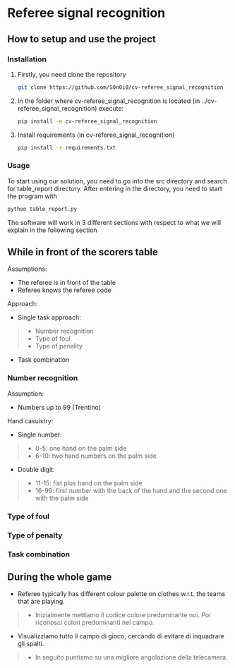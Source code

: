 # Referee signal recognition
## How to setup and use the project

### Installation
1. Firstly, you need clone the repository
    ```sh
    git clone https://github.com/S0n0i0/cv-referee_signal_recognition
    ```
2. In the folder where cv-referee_signal_recognition is located (in ../cv-referee_signal_recognition) execute:
    ```sh
    pip install -e cv-referee_signal_recognition
    ```
3. Install requirements (in cv-referee_signal_recognition)
    ```sh
    pip install -r requirements.txt
    ```

### Usage
To start using our solution, you need to go into the src directory and search for table_report directory.
After entering in the directory, you need to start the program with
```sh
python table_report.py
```
The software will work in 3 different sections with respect to what we will explain in the following section

## While in front of the scorers table

Assumptions:
* The referee is in front of the table
* Referee knows the referee code

Approach:
* Single task approach:
> * Number recognition
> * Type of foul
> * Type of penality
* Task combination

### Number recognition

Assumption:
* Numbers up to 99 (Trentino)

Hand casuistry:
* Single number:
> * 0-5: one hand on the palm side
> * 6-10: two hand numbers on the palm side
* Double digit:
> * 11-15: fist plus hand on the palm side
> * 16-99: first number with the back of the hand and the second one with the palm side

### Type of foul

### Type of penalty

### Task combination

## During the whole game

* Referee typically has different colour palette on clothes w.r.t. the teams that are playing.
> * Inizialmente mettiamo il codice colore predominante noi. Poi riconosci colori predominanti nel campo.

* Visualizziamo tutto il campo di gioco, cercando di evitare di inquadrare gli spalti.
> * In seguito puntiamo su una migliore angolazione della telecamera.

